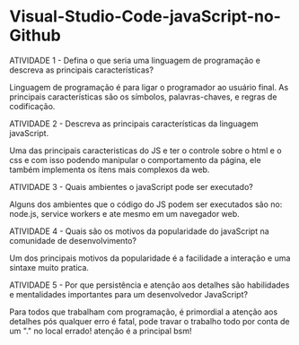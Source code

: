 # Visual-Studio-Code-javaScript-no-Github


ATIVIDADE 1 - Defina o que seria uma linguagem de programação e descreva as principais características?

Linguagem de programação é para ligar o programador ao usuário final. As principais características são os símbolos, palavras-chaves, e regras de codificação.


ATIVIDADE 2 - Descreva as principais características da linguagem javaScript.

Uma das principais caracteristicas do JS e ter o controle sobre o html e o css e com isso podendo manipular o comportamento da página, ele também implementa os ítens mais complexos da web.


ATIVIDADE 3 - Quais ambientes o javaScript pode ser executado?

Alguns dos ambientes que o código do JS podem ser executados são no: node.js, service workers e ate mesmo em um navegador web.


ATIVIDADE 4 - Quais são os motivos da popularidade do javaScript na comunidade de desenvolvimento?

Um dos principais motivos da popularidade é a facilidade a interação e uma sintaxe muito pratica.


ATIVIDADE 5 - Por que persistência e atenção aos detalhes são habilidades e mentalidades importantes para um desenvolvedor JavaScript?

Para todos que trabalham com programação, é primordial a atenção aos detalhes pós qualquer erro é fatal, pode travar o trabalho todo por conta de um "." no local errado! atenção é a principal bsm!
